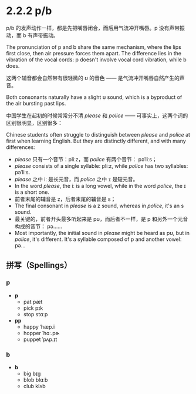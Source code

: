 # 2.2.2 <span class="pho">p/b</span>

<span class="pho">p/b</span> 的发声动作一样，都是先把嘴唇闭合，而后用气流冲开嘴唇。<span class="pho">p</span> 没有声带振动，而 <span class="pho">b</span> 有声带振动。

The pronunciation of <span class="pho">p</span> and <span class="pho">b</span> share the same mechanism, where the lips first close, then air pressure forces them apart. The difference lies in the vibration of the vocal cords: <span class="pho">p</span> doesn't involve vocal cord vibration, while <span class="pho">b</span> does.

这两个辅音都会自然带有很轻微的 <span class="pho">ʊ</span> 的音色 —— 是气流冲开嘴唇自然产生的声音。

Both consonants naturally have a slight <span class="pho">ʊ</span> sound, which is a byproduct of the air bursting past lips.

中国学生在起初的时候常常分不清 *please* 和 *police* —— 可事实上，这两个词的区别很明显，区别很多：

Chinese students often struggle to distinguish between *please* and *police* at first when learning English. But they are distinctly different, and with many differences:

* *please* 只有一个音节：<span class="pho alt">pliːz</span><span class="speak-word-inline" data-audio-us-male="/audios/us/please-us-male.mp3" data-audio-us-female="/audios/us/please-us-female.mp3"></span>，而 *police* 有两个音节： <span class="pho alt">pəˈliːs</span><span class="speak-word-inline" data-audio-us-male="/audios/us/police-us-male.mp3" data-audio-us-female="/audios/us/police-us-female.mp3"></span>；
* *please* consists of a single syllable: <span class="pho alt">pliːz</span><span class="speak-word-inline" data-audio-us-male="/audios/us/please-us-male.mp3" data-audio-us-female="/audios/us/please-us-female.mp3"></span>, while *police* has two syllables: <span class="pho alt">pəˈliːs</span><span class="speak-word-inline" data-audio-us-male="/audios/us/police-us-male.mp3" data-audio-us-female="/audios/us/police-us-female.mp3"></span>.
* *please* 之中 <span class="pho">iː</span> 是长元音，而 *police* 之中 <span class="pho">`ɪ`</span> 是短元音。
* In the word *please*, the <span class="pho">iː</span> is a long vowel, while in the word *police*, the <span class="pho">ɪ</span> is a short one.
* 前者末尾的辅音是 <span class="pho">z</span>，后者末尾的辅音是 <span class="pho">s</span>；
* The final consonant in *please* is a <span class="pho">z</span> sound, whereas in *police*, it's an <span class="pho">s</span> sound.
* 最关键的，前者开头最多听起来是 <span class="pho">pʊ</span>，而后者不一样，是 <span class="pho">p</span> 和另外一个元音构成的音节： <span class="pho">pə</span>……
* Most importantly, the initial sound in *please* might be heard as <span class="pho">pʊ</span>, but in *police*, it's different. It's a syllable composed of <span class="pho">p</span> and another vowel: <span class="pho">pə</span>...

## 拼写（Spellings）

### <span class="pho">p</span>

* **p**
	- pat <span class="pho alt">pæt</span> <span class="speak-word-inline" data-audio-us-male="/audios/us/pat-us-male.mp3" data-audio-us-female="/audios/us/pat-us-female.mp3"></span>
 	- pick <span class="pho alt">pɪk</span> <span class="speak-word-inline" data-audio-us-male="/audios/us/pick-us-male.mp3" data-audio-us-female="/audios/us/pick-us-female.mp3"></span>
 	- stop <span class="pho alt">stɑːp</span> <span class="speak-word-inline" data-audio-us-male="/audios/us/stop-us-male.mp3" data-audio-us-female="/audios/us/stop-us-female.mp3"></span>
* **pp**
	- happy <span class="pho alt">ˈhæp.i</span> <span class="speak-word-inline" data-audio-us-male="/audios/us/happy-us-male.mp3" data-audio-us-female="/audios/us/happy-us-female.mp3"></span>
 	- hopper <span class="pho alt">ˈhɑː.pɚ</span> <span class="speak-word-inline" data-audio-us-male="/audios/us/hopper-us-male.mp3" data-audio-us-female="/audios/us/hopper-us-female.mp3"></span>
 	- puppet <span class="pho alt">ˈpʌp.ɪt</span> <span class="speak-word-inline" data-audio-us-male="/audios/us/puppet-us-male.mp3" data-audio-us-female="/audios/us/puppet-us-female.mp3"></span>

### <span class="pho">b</span>

* **b**
	- big <span class="pho alt">bɪɡ</span> <span class="speak-word-inline" data-audio-us-male="/audios/us/big-us-male.mp3" data-audio-us-female="/audios/us/big-us-female.mp3"></span>
 	- blob <span class="pho alt">blɑːb</span> <span class="speak-word-inline" data-audio-us-male="/audios/us/blob-us-male.mp3" data-audio-us-female="/audios/us/blob-us-female.mp3"></span>
 	- club <span class="pho alt">klʌb</span> <span class="speak-word-inline" data-audio-us-male="/audios/us/club-us-male.mp3" data-audio-us-female="/audios/us/club-us-female.mp3"></span>

